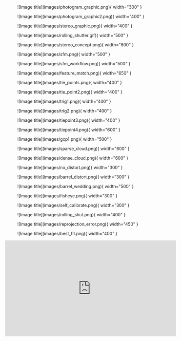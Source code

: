 

<figure markdown>
  ![Image title](images/photogram_graphic.png){ width="300" }
  <figcaption></figcaption>
</figure>

<figure markdown>
  ![Image title](images/photogram_graphic2.png){ width="400" }
  <figcaption></figcaption>
</figure>


<figure markdown>
  ![Image title](images/stereo_graphic.png){ width="400" }
  <figcaption></figcaption>
</figure>



<figure markdown>
  ![Image title](images/rolling_shutter.gif){ width="500" }
  <figcaption></figcaption>
</figure>

<figure markdown>
  ![Image title](images/stereo_concept.png){ width="800" }
  <figcaption></figcaption>
</figure>


<figure markdown>
  ![Image title](images/sfm.png){ width="500" }
  <figcaption></figcaption>
</figure>

<figure markdown>
  ![Image title](images/sfm_workflow.png){ width="500" }
  <figcaption></figcaption>
</figure>

<figure markdown>
  ![Image title](images/feature_match.png){ width="650" }
  <figcaption></figcaption>
</figure>

<figure markdown>
  ![Image title](images/tie_points.png){ width="400" }
  <figcaption></figcaption>
</figure>

<figure markdown>
  ![Image title](images/tie_point2.png){ width="400" }
  <figcaption></figcaption>
</figure>

<figure markdown>
  ![Image title](images/trig1.png){ width="400" }
  <figcaption></figcaption>
</figure>

<figure markdown>
  ![Image title](images/trig2.png){ width="400" }
  <figcaption></figcaption>
</figure>


<figure markdown>
  ![Image title](images/tiepoint3.png){ width="400" }
  <figcaption></figcaption>
</figure>

<figure markdown>
  ![Image title](images/tiepoint4.png){ width="600" }
  <figcaption></figcaption>
</figure>

<figure markdown>
  ![Image title](images/gcp1.png){ width="500" }
  <figcaption></figcaption>
</figure>

<figure markdown>
  ![Image title](images/sparse_cloud.png){ width="600" }
  <figcaption></figcaption>
</figure>

<figure markdown>
  ![Image title](images/dense_cloud.png){ width="600" }
  <figcaption></figcaption>
</figure>


<figure markdown>
  ![Image title](images/no_distort.png){ width="300" }
  <figcaption></figcaption>
</figure>

<figure markdown>
  ![Image title](images/barrel_distort.png){ width="300" }
  <figcaption></figcaption>
</figure>


<figure markdown>
  ![Image title](images/barrel_wedding.png){ width="500" }
  <figcaption></figcaption>
</figure>

<figure markdown>
  ![Image title](images/fisheye.png){ width="300" }
  <figcaption></figcaption>
</figure>

<figure markdown>
  ![Image title](images/self_calibrate.png){ width="300" }
  <figcaption></figcaption>
</figure>


<figure markdown>
  ![Image title](images/rolling_shut.png){ width="400" }
  <figcaption></figcaption>
</figure>

<figure markdown>
  ![Image title](images/reprojection_error.png){ width="450" }
  <figcaption></figcaption>
</figure>

<figure markdown>
  ![Image title](images/best_fit.png){ width="400" }
  <figcaption></figcaption>
</figure>




<iframe width="560" height="315" src="https://www.youtube.com/embed/so3tp5xIeqQ" title="YouTube video player" frameborder="0" allow="accelerometer; autoplay; clipboard-write; encrypted-media; gyroscope; picture-in-picture; web-share" allowfullscreen></iframe>
